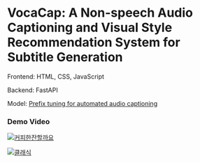 # VocaCap: A Non-speech Audio Captioning and Visual Style Recommendation System for Subtitle Generation

Frontend: HTML, CSS, JavaScript

Backend: FastAPI

Model: [Prefix tuning for automated audio captioning](https://github.com/minguinho26/Prefix_AAC_ICASSP2023)

### Demo Video

[![커피한잔할까요](http://img.youtube.com/vi/qJmfy3LD8zA/0.jpg)](http://www.youtube.com/watch?v=qJmfy3LD8zA)

[![클래식](http://img.youtube.com/vi/M2pH1vgLHOk/0.jpg)](http://www.youtube.com/watch?v=M2pH1vgLHOk)